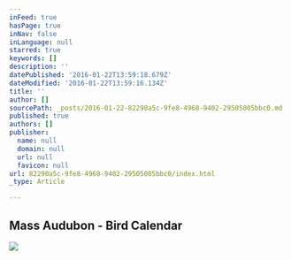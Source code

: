 ```yaml
---
inFeed: true
hasPage: true
inNav: false
inLanguage: null
starred: true
keywords: []
description: ''
datePublished: '2016-01-22T13:59:18.679Z'
dateModified: '2016-01-22T13:59:16.134Z'
title: ''
author: []
sourcePath: _posts/2016-01-22-82290a5c-9fe8-4968-9402-29505005bbc0.md
published: true
authors: []
publisher:
  name: null
  domain: null
  url: null
  favicon: null
url: 82290a5c-9fe8-4968-9402-29505005bbc0/index.html
_type: Article

---
```

## Mass Audubon - Bird Calendar
![](https://the-grid-user-content.s3-us-west-2.amazonaws.com/136390e0-35e4-4ec6-9897-dac8685250b0.jpg)